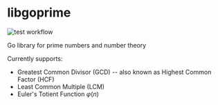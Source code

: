 # libgoprime

![test workflow](https://github.com/jadidbourbaki/libgoprime/actions/workflows/libgoprime.yml/badge.svg)

Go library for prime numbers and number theory

Currently supports:
- Greatest Common Divisor (GCD) -- also known as Highest Common Factor (HCF)
- Least Common Multiple (LCM)
- Euler's Totient Function $`\varphi(n)`$
